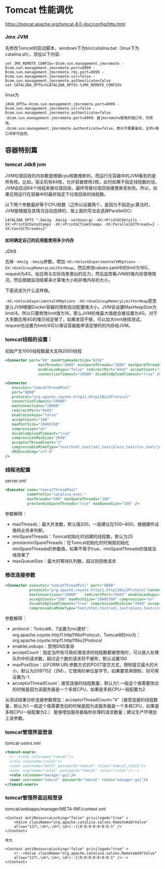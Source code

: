 # Tomcat 性能调优

https://tomcat.apache.org/tomcat-8.0-doc/config/http.html

### Jmx JVM

先修改Tomcat的启动脚本，windows下为bin/catalina.bat（linux下为catalina.sh），添加以下内容:
```
set JMX_REMOTE_CONFIG=-Dcom.sun.management.jmxremote -Dcom.sun.management.jmxremote.port=8999 -Dcom.sun.management.jmxremote.rmi.port=8999 -Dcom.sun.management.jmxremote.ssl=false -Dcom.sun.management.jmxremote.authenticate=false  
set CATALINA_OPTS=%CATALINA_OPTS% %JMX_REMOTE_CONFIG% 
```

linux为
```
JAVA_OPTS=-Dcom.sun.management.jmxremote.port=8999 -Dcom.sun.management.jmxremote.ssl=false -Dcom.sun.management.jmxremote.authenticate=false
-Dcom.sun.management.jmxremote.port=8999，是jmxremote使用的端口号，可修改。
-Dcom.sun.management.jmxremote.authenticate=false，表示不需要鉴权，主机+端口号即可监控。
```

## 容器特别篇

###  tomcat  Jdk8 jvm 
JVM垃圾回收的内存数是根据cpu核数推断的，而运行在容器中的JVM看到的是所有核。比如，宿主机有64核，允许容器使用2核，此时如果不指定线程数的话，JVM会启动64个线程来做垃圾回收。最终导致垃圾回收缓慢甚至失败。所以，如果应用运行在容器中时最好指定下垃圾回收的线程数。

以下两个参数最好等于CPU核数（之所以设置两个，是因为不指定gc算法时，JVM是根据及其情况自动选择的，按上面的写法会选择ParallelGC）

```
CATALINA_OPTS "-Xms1g -Xmx1g -verbose:gc -XX:+PrintGCDetails -XX:+PrintGCDateStamps -XX:+PrintGCTimeStamps -XX:ParallelGCThreads=2 -XX:ConcGCThreads=2"

```
#### 如何确定自己的应用能使用多少内存
JDK8

去掉 `-Xms2g -Xmx2g`参数，增加`-XX:+UnlockExperimentalVMOptions -XX:+UseCGroupMemoryLimitForHeap`。然后修改values.yaml中的limit为16G，request为4G。给应用与实际场景类似的压力，然后监控看JVM的堆内存使用情况。然后根据监测结果来计算堆大小和非堆内存的大小。

下面说说为什么这样做。

`-XX:+UnlockExperimentalVMOptions -XX:+UseCGroupMemoryLimitForHeap`意思是让JVM根据Docker容器的限制自动配置堆大小。JVM会设置MaxHeapSize为limit/4。所以只要修改limit值为16，那么JVM的堆最大值就会被设置为4G。对于大多数应用4G的堆已经足够了，如果发现不够，可以加大limit继续测试。 request也设置为limit/4可以保证容器能申请足够的的内存给JVM。


### tomcat线程的设置：

初始产生1000线程数最大支持2000线程

```xml
<Connector port="80" maxHttpHeaderSize="8192"
               maxThreads="4000" minSpareThreads="1000" maxSpareThreads="2000"
               enableLookups="false" redirectPort="8443" acceptCount="2000"
               connectionTimeout="20000" disableUploadTimeout="true" />
```           
```xml
<Connector 
   executor="tomcatThreadPool"
   port="8080" 
   protocol="org.apache.coyote.http11.Http11Nio2Protocol" 
   connectionTimeout="20000" 
   maxConnections="10000" 
   redirectPort="8443" 
   enableLookups="false" 
   acceptCount="100" 
   maxPostSize="10485760" 
   compression="on" 
   disableUploadTimeout="true" 
   compressionMinSize="2048" 
   acceptorThreadCount="2" 
   compressableMimeType="text/html,text/xml,text/plain,text/css,text/javascript,application/javascript" 
   URIEncoding="utf-8"
/>
```
###  线程池配置  

server.xml

```xml
<Executor name="tomcatThreadPool" 
          namePrefix="catalina-exec-" 
          maxThreads="500" minSpareThreads="100" 
          prestarminSpareThreads="true" maxQueueSize="100" />

```
参数解释：

* maxThreads：最大并发数，默认值200，一般建议在500~800，根据硬件设施和业务来判断。
* minSpareThreads：Tomcat初始化时创建的线程数，默认为25
* prestarminSpareThreads：在Tomcat初始化的时候就初始化minSpareThreads的参数值，如果不等于true，minSpareThreads的值就没啥效果了
* maxQueueSize：最大的等待队列数，超过则拒绝请求
 
### 修改连接参数
```xml
<Connector exexutor="tomcatThreadPool" port="8080" 
           protocol="prg.apache.coyote.http11.http11Nio2Protocol"connectionTimeout="20000" 
           maxConnections="10000"   redirectPort="8443" enableLookups="false"
           acceptCount="100" maxPostSize="10485760" compression="on"
           disableUploadTimeout="true" compressionMinSize="2048" acceptorThreadCount="2"
           compressableMimeType="text/html,text/xml,text/plain,text/css,text/javascript,application/javascript" YRIEncoding="utf-8" />
```
参数解释：

* protocol：Tomcat6、7设置为nio更好：org.apache.coyote.http11.http11NioProtocol，Tomcat8的nio为：org.apache.coyote.http11.http11Nio2Protocol
* enableLookups：禁用DNS查询
* acceptCount：指定当所有可用处理请求的线程数都被使用时，可以放入处理队列中的请求数，超过这个数的请求将不被吹，默认设置100
* maxPostSize：以FORM URL参数方式的POST提交方式，限制提交最大的大小，默认为2097152（2M），它使用的单位是字节。如果要禁用限制，则可用设置为-1.
* acceptorThreadCount：接受连接的线程数量，默认为1.一般这个值需要改动的时候是因为该服务器是一个多核CPU，如果是多核CPU一般配置为2.
 
从测试结果分析连接参数增加：acceptorThreadCount="4"（接受连接的线程数量，默认为1.一般这个值需要改动的时候是因为该服务器是一个多核CPU，如果是多核CPU一般配置为2.）  能够增加服务器每秒处理的请求数量；建议生产环境加上该参数。

### tomcat管理界面登录

tomcat-users.xml 

```xml
<tomcat-users>
  <!--<role rolename="tomcat"/>
  <role rolename="role1"/>
  <user username="both" password="tomcat" roles="tomcat,role1"/>
  <user username="role1" password="tomcat" roles="role1"/>-->
  <role rolename="manager-gui"/>
  <user username="tomcat" password="tomcat" roles="manager-gui"/>
</tomcat-users>
```

### tomcat管理界面远程登录

tomcat/webapps/manager/META-INF/context.xml

```
<Context antiResourceLocking="false" privileged="true" >
    <Valve className="org.apache.catalina.valves.RemoteAddrValve" 
    allow="127\.\d+\.\d+\.\d+|::1|0:0:0:0:0:0:0:1" />
</Context>

改为

<Context antiResourceLocking="false" privileged="true" >
    <!--<Valve className="org.apache.catalina.valves.RemoteAddrValve" 
    allow="127\.\d+\.\d+\.\d+|::1|0:0:0:0:0:0:0:1" />-->
</Context>
```
